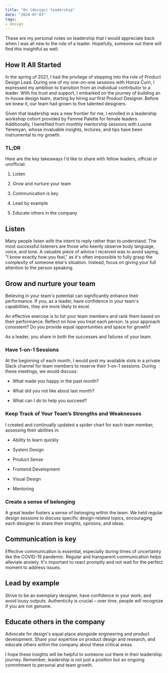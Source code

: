 ```yaml
---
title: "On (design) leadership"
date: "2024-07-03"
tags:
- design
---
```


These are my personal notes on leadership that I would appreciate back when I was all new to the role of a leader. Hopefully, someone out there will find this insightful as well.

## How It All Started

In the spring of 2021, I had the privilege of stepping into the role of Product Design Lead. During one of my one-on-one sessions with Honza Čurn, I expressed my ambition to transition from an individual contributor to a leader. With his trust and support, I embarked on the journey of building an in-house design team, starting by hiring our first Product Designer. Before we knew it, our team had grown to five talented designers.

Given that leadership was a new frontier for me, I enrolled in a leadership workshop cohort provided by Femme Palette for female leaders. Additionally, I benefited from monthly mentorship sessions with Lusine Yeremyan, whose invaluable insights, lectures, and tips have been instrumental to my growth.



### TL;DR

Here are the key takeaways I'd like to share with fellow leaders, official or unofficial:

1. Listen

1. Grow and nurture your team

1. Communication is key

1. Lead by example

1. Educate others in the company

## Listen

Many people listen with the intent to reply rather than to understand. The most successful listeners are those who keenly observe body language, voice, and tone. A valuable piece of advice I received was to avoid saying, "I know exactly how you feel," as it's often impossible to fully grasp the complexity of someone else's situation. Instead, focus on giving your full attention to the person speaking.

## Grow and nurture your team

Believing in your team's potential can significantly enhance their performance. If you, as a leader, have confidence in your team's capabilities, they are more likely to excel.

An effective exercise is to list your team members and rank them based on their performance. Reflect on how you treat each person. Is your approach consistent? Do you provide equal opportunities and space for growth?

As a leader, you share in both the successes and failures of your team.

### Have 1-on-1 Sessions

At the beginning of each month, I would post my available slots in a private Slack channel for team members to reserve their 1-on-1 sessions. During these meetings, we would discuss:

- What made you happy in the past month?

- What did you not like about last month?

- What can I do to help you succeed?

### Keep Track of Your Team’s Strengths and Weaknesses

I created and continually updated a spider chart for each team member, assessing their abilities in:

- Ability to learn quickly

- System Design

- Product Sense

- Frontend Development

- Visual Design

- Mentoring

### Create a sense of belonging

A great leader fosters a sense of belonging within the team. We held regular design sessions to discuss specific design-related topics, encouraging each designer to share their insights, opinions, and ideas.

## Communication is key

Effective communication is essential, especially during times of uncertainty like the COVID-19 pandemic. Regular and transparent communication helps alleviate anxiety. It's important to react promptly and not wait for the perfect moment to address issues.

## Lead by example

Strive to be an exemplary designer, have confidence in your work, and avoid lousy outputs. Authenticity is crucial – over time, people will recognize if you are not genuine.

## Educate others in the company

Advocate for design's equal place alongside engineering and product development. Share your expertise on product design and research, and educate others within the company about these critical areas.



I hope these insights will be helpful to someone out there in their leadership journey. Remember, leadership is not just a position but an ongoing commitment to personal and team growth.


